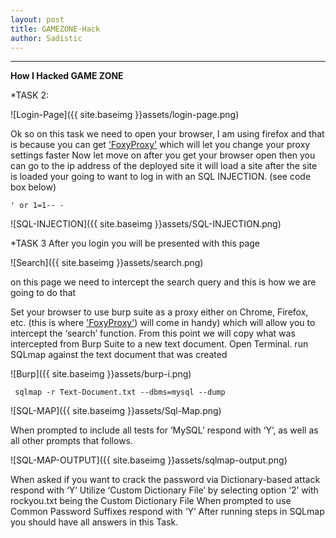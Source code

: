 ```yaml
---
layout: post
title: GAMEZONE-Hack
author: Sadistic
---
```


---

**How I Hacked GAME ZONE**

*TASK 2:

![Login-Page]({{ site.baseimg }}assets/login-page.png)

Ok so on this task we need to open your browser, I am using firefox and that is because you can get ['FoxyProxy'](https://addons.mozilla.org/en-US/firefox/addon/foxyproxy-standard/) which will let you change your proxy settings faster
Now let move on after you get your browser open then you can go to the ip address of the deployed site it will load a site after the site is loaded your going to want to log in with an SQL INJECTION. (see code box below)

~~~
' or 1=1-- -
~~~

![SQL-INJECTION]({{ site.baseimg }}assets/SQL-INJECTION.png)

*TASK 3
After you login you will be presented with this page

![Search]({{ site.baseimg }}assets/search.png)

on this page we need to intercept the search query and this is how we are going to do that

Set your browser to use burp suite as a proxy either on Chrome, Firefox, etc. (this is where ['FoxyProxy'](https://addons.mozilla.org/en-US/firefox/addon/foxyproxy-standard/)) will come in handy) which will allow you to intercept the ‘search’ function. From this point we will copy what was intercepted from Burp Suite to a new text document.
Open Terminal. run SQLmap against the text document that was created

![Burp]({{ site.baseimg }}assets/burp-i.png)

~~~
 sqlmap -r Text-Document.txt --dbms=mysql --dump
~~~

![SQL-MAP]({{ site.baseimg }}assets/Sql-Map.png)

When prompted to include all tests for ‘MySQL’ respond with ‘Y’, as well as all other prompts that follows.

![SQL-MAP-OUTPUT]({{ site.baseimg }}assets/sqlmap-output.png)

When asked if you want to crack the password via Dictionary-based attack respond with ‘Y’
Utilize ‘Custom Dictionary File’ by selecting option ‘2’ with rockyou.txt being the Custom Dictionary File
When prompted to use Common Password Suffixes respond with ‘Y’
After running steps in SQLmap you should have all answers in this Task.
